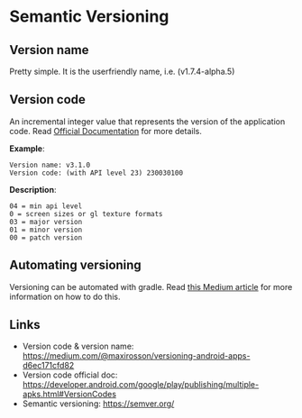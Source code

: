 # Semantic Versioning

## Version name

Pretty simple. It is the userfriendly name, i.e. (v1.7.4-alpha.5)

## Version code

An incremental integer value that represents the version of the application code. Read [Official Documentation](https://developer.android.com/google/play/publishing/multiple-apks.html#VersionCodes) for more details.

**Example**:
```
Version name: v3.1.0
Version code: (with API level 23) 230030100
```

**Description**:
```
04 = min api level
0 = screen sizes or gl texture formats
03 = major version 
01 = minor version
00 = patch version
```

## Automating versioning

Versioning can be automated with gradle. Read [this Medium article](https://medium.com/@maxirosson/versioning-android-apps-d6ec171cfd82) for more information on how to do this.

## Links
- Version code & version name: <https://medium.com/@maxirosson/versioning-android-apps-d6ec171cfd82>
- Version code official doc: <https://developer.android.com/google/play/publishing/multiple-apks.html#VersionCodes>
- Semantic versioning: <https://semver.org/>
